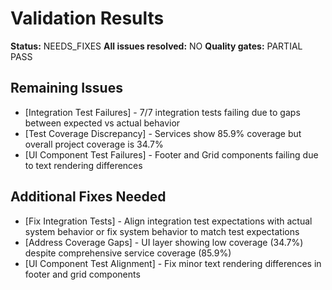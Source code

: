 # Validation Results

**Status:** NEEDS_FIXES
**All issues resolved:** NO
**Quality gates:** PARTIAL PASS

## Remaining Issues

- [Integration Test Failures] - 7/7 integration tests failing due to gaps between expected vs actual behavior
- [Test Coverage Discrepancy] - Services show 85.9% coverage but overall project coverage is 34.7%
- [UI Component Test Failures] - Footer and Grid components failing due to text rendering differences

## Additional Fixes Needed

- [Fix Integration Tests] - Align integration test expectations with actual system behavior or fix system behavior to match test expectations
- [Address Coverage Gaps] - UI layer showing low coverage (34.7%) despite comprehensive service coverage (85.9%)
- [UI Component Test Alignment] - Fix minor text rendering differences in footer and grid components